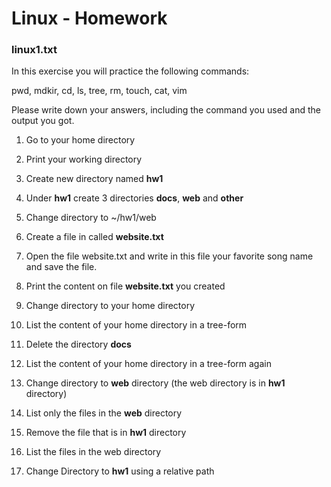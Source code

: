 # Linux - Homework

### linux1.txt

In this exercise you will practice the following commands:

pwd, mdkir, cd, ls, tree, rm, touch, cat, vim

Please write down your answers, including the command you used and the output you got.


1. Go to your home directory

2. Print your working directory

3. Create new directory named **hw1**

4. Under **hw1** create 3 directories **docs**, **web** and **other**

5. Change directory to ~/hw1/web

6. Create a file in called **website.txt**

7. Open the file website.txt and write in this file your favorite song name and save the file.

8. Print the content on file **website.txt** you created

9. Change directory to your home directory

10. List the content of your home directory in a tree-form

11. Delete the directory **docs**

12. List the content of your home directory in a tree-form again

13. Change directory to **web** directory (the web directory is in **hw1** directory)

14. List only the files in the **web** directory

15. Remove the file that is in **hw1** directory

16. List the files in the web directory

17. Change Directory to **hw1** using a relative path

